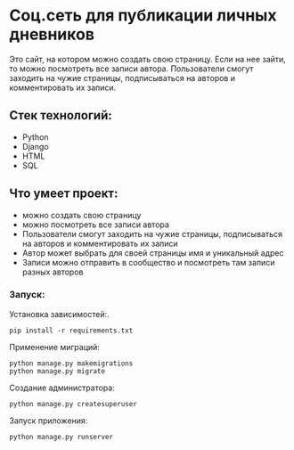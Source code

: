 # Соц.сеть для публикации личных дневников
Это сайт, на котором можно создать свою страницу. Если на нее зайти, то можно посмотреть все записи автора.
Пользователи смогут заходить на чужие страницы, подписываться на авторов и комментировать их записи.

## Стек технологий:
- Python
- Django
- HTML
- SQL


## Что умеет проект:
- можно создать свою страницу
- можно посмотреть все записи автора
- Пользователи смогут заходить на чужие страницы, подписываться на авторов и комментировать их записи
- Автор может выбрать для своей страницы имя и уникальный адрес
- Записи можно отправить в сообщество и посмотреть там записи разных авторов

### Запуск:

Установка зависимостей:.
```
pip install -r requirements.txt
```
Применение миграций:
```
python manage.py makemigrations
python manage.py migrate
```
Создание администратора:
```
python manage.py createsuperuser
```
Запуск приложения:
```
python manage.py runserver
```
